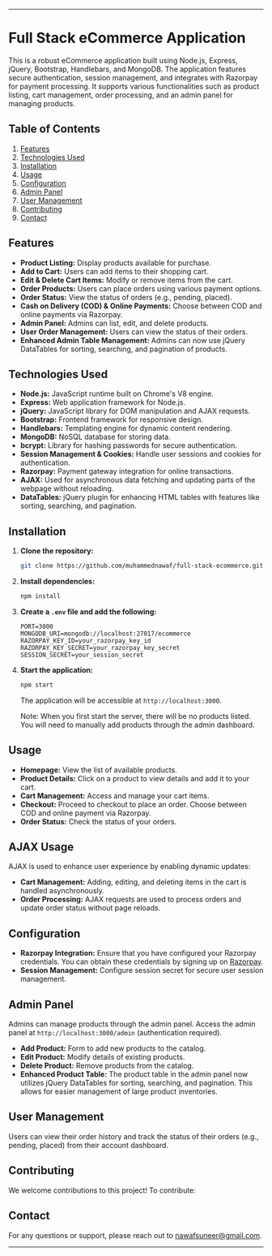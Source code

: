 

---

# Full Stack eCommerce Application

This is a robust eCommerce application built using Node.js, Express, jQuery, Bootstrap, Handlebars, and MongoDB. The application features secure authentication, session management, and integrates with Razorpay for payment processing. It supports various functionalities such as product listing, cart management, order processing, and an admin panel for managing products.

## Table of Contents

1. [Features](#features)
2. [Technologies Used](#technologies-used)
3. [Installation](#installation)
4. [Usage](#usage)
5. [Configuration](#configuration)
6. [Admin Panel](#admin-panel)
7. [User Management](#user-management)
8. [Contributing](#contributing)
9. [Contact](#contact)

## Features

- **Product Listing:** Display products available for purchase.
- **Add to Cart:** Users can add items to their shopping cart.
- **Edit & Delete Cart Items:** Modify or remove items from the cart.
- **Order Products:** Users can place orders using various payment options.
- **Order Status:** View the status of orders (e.g., pending, placed).
- **Cash on Delivery (COD) & Online Payments:** Choose between COD and online payments via Razorpay.
- **Admin Panel:** Admins can list, edit, and delete products.
- **User Order Management:** Users can view the status of their orders.
- **Enhanced Admin Table Management:** Admins can now use jQuery DataTables for sorting, searching, and pagination of products.

## Technologies Used

- **Node.js:** JavaScript runtime built on Chrome's V8 engine.
- **Express:** Web application framework for Node.js.
- **jQuery:** JavaScript library for DOM manipulation and AJAX requests.
- **Bootstrap:** Frontend framework for responsive design.
- **Handlebars:** Templating engine for dynamic content rendering.
- **MongoDB:** NoSQL database for storing data.
- **bcrypt:** Library for hashing passwords for secure authentication.
- **Session Management & Cookies:** Handle user sessions and cookies for authentication.
- **Razorpay:** Payment gateway integration for online transactions.
- **AJAX:** Used for asynchronous data fetching and updating parts of the webpage without reloading.
- **DataTables:** jQuery plugin for enhancing HTML tables with features like sorting, searching, and pagination.

## Installation

1. **Clone the repository:**

   ```bash
   git clone https://github.com/muhammednawaf/full-stack-ecommerce.git
   ```

2. **Install dependencies:**

   ```bash
   npm install
   ```

3. **Create a `.env` file and add the following:** 

   ```plaintext
   PORT=3000
   MONGODB_URI=mongodb://localhost:27017/ecommerce
   RAZORPAY_KEY_ID=your_razorpay_key_id
   RAZORPAY_KEY_SECRET=your_razorpay_key_secret
   SESSION_SECRET=your_session_secret
   ```

4. **Start the application:**

   ```bash
   npm start
   ```

   The application will be accessible at `http://localhost:3000`.

   Note: When you first start the server, there will be no products listed. You will
   need to manually add products through the admin dashboard.

## Usage

- **Homepage:** View the list of available products.
- **Product Details:** Click on a product to view details and add it to your cart.
- **Cart Management:** Access and manage your cart items.
- **Checkout:** Proceed to checkout to place an order. Choose between COD and online payment via Razorpay.
- **Order Status:** Check the status of your orders.


## AJAX Usage
AJAX is used to enhance user experience by enabling dynamic updates:

- **Cart Management:** Adding, editing, and deleting items in the cart is handled asynchronously.
- **Order Processing:** AJAX requests are used to process orders and update order status without page reloads.


## Configuration

- **Razorpay Integration:** Ensure that you have configured your Razorpay credentials. You can obtain these credentials by signing up on [Razorpay](https://razorpay.com/).
- **Session Management:** Configure session secret for secure user session management.

## Admin Panel

Admins can manage products through the admin panel. Access the admin panel at `http://localhost:3000/admin` (authentication required).

- **Add Product:** Form to add new products to the catalog.
- **Edit Product:** Modify details of existing products.
- **Delete Product:** Remove products from the catalog.
- **Enhanced Product Table:** The product table in the admin panel now utilizes jQuery DataTables for sorting, searching, and pagination. This allows for easier management of large product inventories.

## User Management

Users can view their order history and track the status of their orders (e.g., pending, placed) from their account dashboard.

## Contributing

We welcome contributions to this project! To contribute:

## Contact

For any questions or support, please reach out to [nawafsuneer@gmail.com](mailto:nawafsuneer@gmail.com).

---
